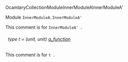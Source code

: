 OcamlaryCollectionModuleInnerModuleAInnerModuleA'

 Module `InnerModuleA.InnerModuleA'`


This comment is for `InnerModuleA'
`.<a id="type-t"></a>
###### &nbsp; type t = (unit, unit) [a_function](#type-a_function)

This comment is for `t
`.
